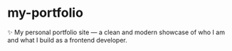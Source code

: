 # my-portfolio
✨ My personal portfolio site — a clean and modern showcase of who I am and what I build as a frontend developer.
